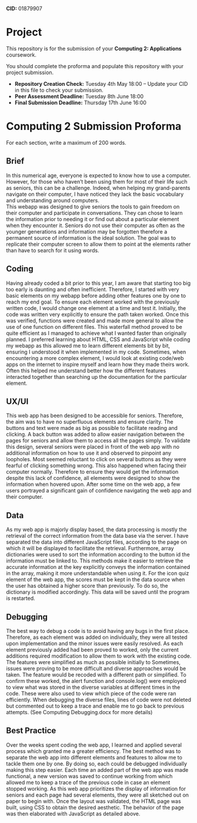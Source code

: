 **CID:** 01879907

# Project
This repository is for the submission of your **Computing 2: Applications** coursework.

You should complete the proforma and populate this repository with your project submission.

* **Repository Creation Check:** Tuesday 4th May 18:00 – Update your CID in this file to check your submission.
* **Peer Assessment Deadline:** Tuesday 8th June 18:00
* **Final Submission Deadline:** Thursday 17th June 16:00

# Computing 2 Submission Proforma

For each section, write a maximum of 200 words.

## Brief
  In this numerical age, everyone is expected to know how to use a computer. However, for those who haven’t been using them for most of their life such as seniors, this can be a challenge. Indeed, when helping my grand-parents navigate on their computer, I have noticed they lack the basic vocabulary and understanding around computers.  
  This webapp was designed to give seniors the tools to gain freedom on their computer and participate in conversations. They can chose to learn the information prior to needing it or find out about a particular element when they encounter it. Seniors do not use their computer as often as the younger generations and information may be forgotten therefore a permanent source of information is the ideal solution. The goal was to replicate their computer screen to allow them to point at the elements rather than have to search for it using words.


## Coding
  Having already coded a bit prior to this year, I am aware that starting too big too early is daunting and often inefficient. Therefore, I started with very basic elements on my webapp before adding other features one by one to reach my end goal. To ensure each element worked with the previously written code, I would change one element at a time and test it. Initially, the code was written very explicitly to ensure the path taken worked. Once this was verified, functions were created and made more general to allow the use of one function on different files. This waterfall method proved to be quite efficient as I managed to achieve what I wanted faster than originally planned.
  I preferred learning about HTML, CSS and JavaScript while coding my webapp as this allowed me to learn different elements bit by bit, ensuring I understood it when implemented in my code. Sometimes, when encountering a more complex element, I would look at existing code/web apps on the internet to inspire myself and learn how they made theirs work. Often this helped me understand better how the different features interacted together than searching up the documentation for the particular element. 


## UX/UI
  This web app has been designed to be accessible for seniors. Therefore, the aim was to have no superfluous elements and ensure clarity. The buttons and text were made as big as possible to facilitate reading and clicking. A back button was added to allow easier navigation between the pages for seniors and allow them to access all the pages simply.
  To validate this design, several seniors were placed in front of the web app with no additional information on how to use it and observed to pinpoint any loopholes. Most seemed reluctant to click on several buttons as they were fearful of clicking something wrong. This also happened when facing their computer normally. Therefore to ensure they would get the information despite this lack of confidence, all elements were designed to show the information when hovered upon. After some time on the web app, a few users portrayed a significant gain of confidence navigating the web app and their computer.


## Data
  As my web app is majorly display based, the data processing is mostly the retrieval of the correct information from the data base via the server. I have separated the data into different JavaScript files, according to the page on which it will be displayed to facilitate the retrieval. Furthermore,  array dictionaries were used to sort the information according to the button id the information must be linked to. This methods make it easier to retrieve the accurate information at the key explicitly conveys the information contained in the array, making it more understandable when using it.
  For the icon quiz element of the web app, the scores must be kept in the data source when the user has obtained a higher score than previously. To do so, the dictionary is modified accordingly. This data will be saved until the program is restarted.


## Debugging
  The best way to debug a code is to avoid having any bugs in the first place. Therefore, as each element was added on individually, they were all tested upon implementation and the minor issues were easily resolved. As each element previously added had been proved to worked, only the current additions required modification to allow them to work with the existing code. The features were simplified as much as possible initially to 
  Sometimes, issues were proving to be more difficult and diverse approaches would be taken. The feature would be recoded with a different path or simplified. To confirm these worked, the alert function and console.log() were employed to view what was stored in the diverse variables at different times in the code. These were also used to view which piece of the code were ran efficiently. When debugging the diverse files, lines of code were not deleted but commented out to keep a trace and enable me to go back to previous attempts. (See Computing Debugging.docx for more details)


## Best Practice
  Over the weeks spent coding the web app, I learned and applied several process which granted me a greater efficiency. The best method was to separate the web app into different elements and features to allow me to tackle them one by one. By doing so, each could be debugged individually making this step easier. Each time an added part of the web app was made functional, a new version was saved to continue working from which allowed me to keep a trace of the previous code in case an element stopped working.
  As this web app prioritizes the display of information for seniors and each page had several elements, they were all sketched out on paper to begin with. Once the layout was validated, the HTML page was built, using CSS to obtain the desired aesthetic. The behavior of the page was then elaborated with JavaScript as detailed above.

